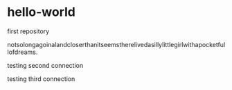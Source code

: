 # hello-world

first repository

notsolongagoinalandcloserthanitseemstherelivedasillylittlegirlwithapocketfullofdreams.

testing second connection

testing third connection

